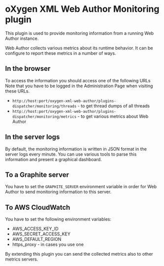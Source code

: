 oXygen XML Web Author Monitoring plugin
=======================================

This plugin is used to provide monitoring information from a running Web Author instance.

Web Author collects various metrics about its runtime behavior. It can be configure to report these metrics in a number of ways.

In the browser
--------------

To access the information you should access one of the following URLs Note that you have to be logged in the Administration Page when visiting these URLs.
  - `http://host:port/oxygen-xml-web-author/plugins-dispatcher/monitoring/threads` - to get thread dumps of all threads
  - `http://host:port/oxygen-xml-web-author/plugins-dispatcher/monitoring/metrics` - to get various metrics about Web Author
  
In the server logs
------------------

By default, the monitoring information is written in JSON format in the server logs every minute. You can use various tools to 
parse this information and present a graphical dashboard.


To a Graphite server
--------------------

You have to set the `GRAPHITE_SERVER` environment variable in order for Web Author to send monitoring information to this server.

To AWS CloudWatch
-----------------

You have to set the following environment variables:

- AWS_ACCESS_KEY_ID
- AWS_SECRET_ACCESS_KEY
- AWS_DEFAULT_REGION
- https_proxy - in cases you use one 

By extending this plugin you can send the collected metrics also to other metrics servers.
